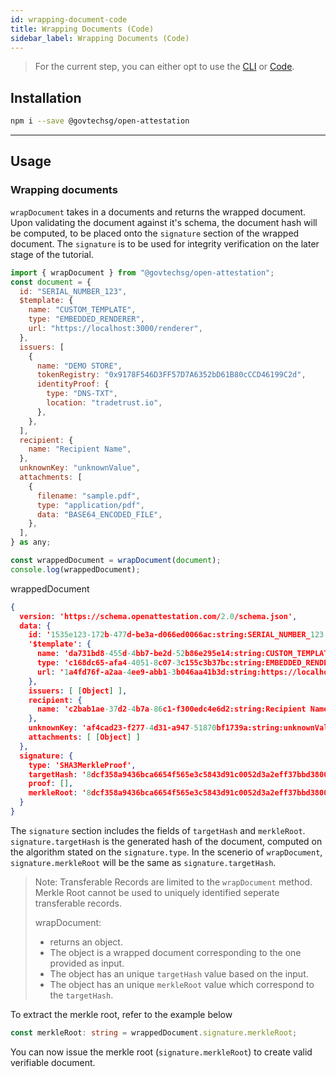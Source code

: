 ```yaml
---
id: wrapping-document-code
title: Wrapping Documents (Code)
sidebar_label: Wrapping Documents (Code)
---
```


> For the current step, you can either opt to use the [CLI](/docs/tutorial/advanced/verifiable-documents/ethereum/wrapping-document) or [Code](/docs/tutorial/advanced/verifiable-documents/ethereum/wrapping-document-code).

## Installation

```bash
npm i --save @govtechsg/open-attestation
```

---

## Usage

### Wrapping documents

`wrapDocument` takes in a documents and returns the wrapped document. Upon validating the document against it's schema, the document hash will be computed, to be placed onto the `signature` section of the wrapped document. The `signature` is to be used for integrity verification on the later stage of the tutorial.

```js
import { wrapDocument } from "@govtechsg/open-attestation";
const document = {
  id: "SERIAL_NUMBER_123",
  $template: {
    name: "CUSTOM_TEMPLATE",
    type: "EMBEDDED_RENDERER",
    url: "https://localhost:3000/renderer",
  },
  issuers: [
    {
      name: "DEMO STORE",
      tokenRegistry: "0x9178F546D3FF57D7A6352bD61B80cCCD46199C2d",
      identityProof: {
        type: "DNS-TXT",
        location: "tradetrust.io",
      },
    },
  ],
  recipient: {
    name: "Recipient Name",
  },
  unknownKey: "unknownValue",
  attachments: [
    {
      filename: "sample.pdf",
      type: "application/pdf",
      data: "BASE64_ENCODED_FILE",
    },
  ],
} as any;

const wrappedDocument = wrapDocument(document);
console.log(wrappedDocument);
```

wrappedDocument

```json
{
  version: 'https://schema.openattestation.com/2.0/schema.json',
  data: {
    id: '1535e123-172b-477d-be3a-d066ed0066ac:string:SERIAL_NUMBER_123',
    '$template': {
      name: 'da731bd8-455d-4bb7-be2d-52b86e295e14:string:CUSTOM_TEMPLATE',
      type: 'c168dc65-afa4-4051-8c07-3c155c3b37bc:string:EMBEDDED_RENDERER',
      url: '1a4fd76f-a2aa-4ee9-abb1-3b046aa41b3d:string:https://localhost:3000/renderer'
    },
    issuers: [ [Object] ],
    recipient: {
      name: 'c2bab1ae-37d2-4b7a-86c1-f300edc4e6d2:string:Recipient Name'
    },
    unknownKey: 'af4cad23-f277-4d31-a947-51870bf1739a:string:unknownValue',
    attachments: [ [Object] ]
  },
  signature: {
    type: 'SHA3MerkleProof',
    targetHash: '8dcf358a9436bca6654f565e3c5843d91c0052d3a2eff37bbd380038e8a1fa39',
    proof: [],
    merkleRoot: '8dcf358a9436bca6654f565e3c5843d91c0052d3a2eff37bbd380038e8a1fa39'
  }
}
```

The `signature` section includes the fields of `targetHash` and `merkleRoot`.
`signature.targetHash` is the generated hash of the document, computed on the algorithm stated on the `signature.type`.
In the scenerio of `wrapDocument`, `signature.merkleRoot` will be the same as `signature.targetHash`.

> Note:
> Transferable Records are limited to the `wrapDocument` method.
> Merkle Root cannot be used to uniquely identified seperate transferable records.
>
> wrapDocument:
>
> - returns an object.
> - The object is a wrapped document corresponding to the one provided as input.
> - The object has an unique `targetHash` value based on the input.
> - The object has an unique `merkleRoot` value which correspond to the `targetHash`.

To extract the merkle root, refer to the example below

```ts
const merkleRoot: string = wrappedDocument.signature.merkleRoot;
```

You can now issue the merkle root (`signature.merkleRoot`) to create valid verifiable document.
